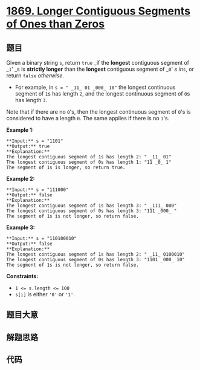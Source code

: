 # [1869. Longer Contiguous Segments of Ones than Zeros](https://leetcode.com/problems/longer-contiguous-segments-of-ones-than-zeros)

## 题目

Given a binary string `s`, return `true` _if the **longest** contiguous
segment of _`1`' _s is **strictly longer** than the **longest** contiguous
segment of _`0`' _s in_`s`, or return `false` _otherwise_.

  * For example, in `s = " _11_ 01 _000_ 10"` the longest continuous segment of `1`s has length `2`, and the longest continuous segment of `0`s has length `3`.

Note that if there are no `0`'s, then the longest continuous segment of `0`'s
is considered to have a length `0`. The same applies if there is no `1`'s.



**Example 1:**

    
    
    **Input:** s = "1101"
    **Output:** true
    **Explanation:**
    The longest contiguous segment of 1s has length 2: " _11_ 01"
    The longest contiguous segment of 0s has length 1: "11 _0_ 1"
    The segment of 1s is longer, so return true.
    

**Example 2:**

    
    
    **Input:** s = "111000"
    **Output:** false
    **Explanation:**
    The longest contiguous segment of 1s has length 3: " _111_ 000"
    The longest contiguous segment of 0s has length 3: "111 _000_ "
    The segment of 1s is not longer, so return false.
    

**Example 3:**

    
    
    **Input:** s = "110100010"
    **Output:** false
    **Explanation:**
    The longest contiguous segment of 1s has length 2: " _11_ 0100010"
    The longest contiguous segment of 0s has length 3: "1101 _000_ 10"
    The segment of 1s is not longer, so return false.
    



**Constraints:**

  * `1 <= s.length <= 100`
  * `s[i]` is either `'0'` or `'1'`.


## 题目大意

## 解题思路

## 代码

```javascript

```
